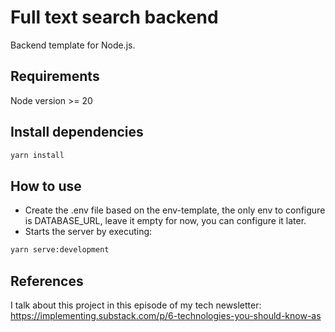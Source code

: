 # Full text search backend

Backend template for Node.js.

## Requirements

Node version >= 20

## Install dependencies

```sh
yarn install
```

## How to use

- Create the .env file based on the env-template, the only env to configure is DATABASE_URL, leave it empty for now, you can configure it later.
- Starts the server by executing:
```sh
yarn serve:development
```

## References
I talk about this project in this episode of my tech newsletter: https://implementing.substack.com/p/6-technologies-you-should-know-as